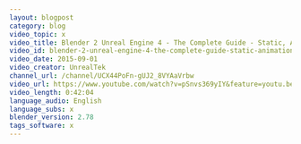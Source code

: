 ```yaml
---
layout: blogpost
category: blog
video_topic: x
video_title: Blender 2 Unreal Engine 4 - The Complete Guide - Static, Animations, Skeletal Rigged, & Much More
video_id: blender-2-unreal-engine-4-the-complete-guide-static-animations-skeletal-rigged-and-much-more
video_date: 2015-09-01
video_creator: UnrealTek
channel_url: /channel/UCX44PoFn-gUJ2_8VYAaVrbw
video_url: https://www.youtube.com/watch?v=pSnvs369yIY&feature=youtu.be
video_length: 0:42:04
language_audio: English
language_subs: x
blender_version: 2.78
tags_software: x
---
```

